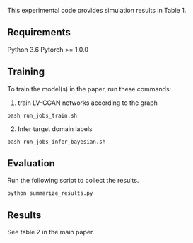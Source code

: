 This experimental code provides simulation results in Table 1.

## Requirements
Python 3.6
Pytorch >= 1.0.0

## Training

To train the model(s) in the paper, run these commands:
1. train LV-CGAN networks according to the graph
```
bash run_jobs_train.sh
```
2. Infer target domain labels
```infer
bash run_jobs_infer_bayesian.sh
```

## Evaluation
Run the following script to collect the results.
```summary
python summarize_results.py
```

## Results
See table 2 in the main paper.
